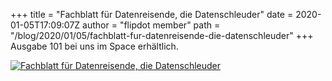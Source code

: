 +++
title = "Fachblatt für Datenreisende, die Datenschleuder"
date = 2020-01-05T17:09:07Z
author = "flipdot member"
path = "/blog/2020/01/05/fachblatt-fur-datenreisende-die-datenschleuder"
+++
Ausgabe 101 bei uns im Space erhältlich.

[![Fachblatt für Datenreisende, die
Datenschleuder](/media/DSC_0871.serendipityThumb.JPG)](/media/DSC_0871.JPG)
